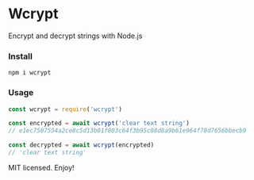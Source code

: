 # Wcrypt

Encrypt and decrypt strings with Node.js

### Install
`npm i wcrypt`

### Usage
```javascript
const wcrypt = require('wcrypt')

const encrypted = await wcrypt('clear text string')
// e1ec7507554a2ce8c5d13b01f803c64f3b95c08d8a9b61e964f78d7656bbecb9

const decrypted = await wcrypt(encrypted)
// 'clear text string'
```
MIT licensed. Enjoy!
